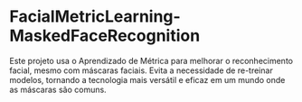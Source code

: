 # FacialMetricLearning-MaskedFaceRecognition
 Este projeto usa o Aprendizado de Métrica para melhorar o reconhecimento facial, mesmo com máscaras faciais. Evita a necessidade de re-treinar modelos, tornando a tecnologia mais versátil e eficaz em um mundo onde as máscaras são comuns.
